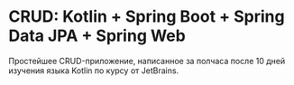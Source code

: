 # CRUD: Kotlin + Spring Boot + Spring Data JPA + Spring Web

Простейшее CRUD-приложение, написанное за полчаса после 10 дней изучения языка Kotlin по курсу от JetBrains.
